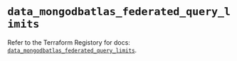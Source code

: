 # `data_mongodbatlas_federated_query_limits`

Refer to the Terraform Registory for docs: [`data_mongodbatlas_federated_query_limits`](https://registry.terraform.io/providers/mongodb/mongodbatlas/1.12.0/docs/data-sources/federated_query_limits).
